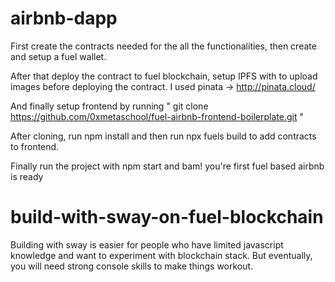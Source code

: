 # airbnb-dapp

First create the contracts needed for the all the functionalities, then create and setup a fuel wallet. 

After that deploy the contract to fuel blockchain, setup IPFS with to upload images before deploying the contract. I used pinata -> http://pinata.cloud/ 

And finally setup frontend by running " git clone https://github.com/0xmetaschool/fuel-airbnb-frontend-boilerplate.git " 

After cloning, run npm install and then run npx fuels build to add contracts to frontend. 

Finally run the project with npm start and bam! you're first fuel based airbnb is ready



# build-with-sway-on-fuel-blockchain

Building with sway is easier for people who have limited javascript knowledge and want to experiment with blockchain stack. But eventually, you will need strong console skills to make things workout.
